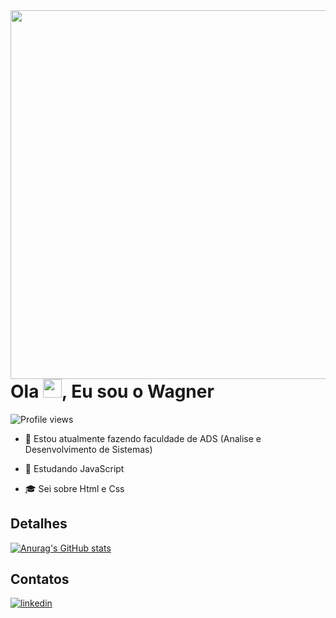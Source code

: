 <img align="right" height="590em" src="https://raw.githubusercontent.com/gist/W-Wag/5c7c2ccf753e11024e9d9aabce7190a4/raw/7e0761218b9f86ef782455bc84c9f1fa9fd3216b/githubcard.svg"/>
<h1 align="left">Ola <img src="https://raw.githubusercontent.com/kaueMarques/kaueMarques/master/hi.gif" height="30px">, Eu sou o Wagner</h1>
<p align="left"> <img src="https://komarev.com/ghpvc/?username=W-Wag&color=yellow" alt="Profile views" /> </p>

- 🔭 Estou atualmente fazendo faculdade de ADS (Analise e Desenvolvimento de Sistemas)

- 🌱 Estudando JavaScript
- :mortar_board: Sei sobre Html e Css

## Detalhes

[![Anurag's GitHub stats](https://github-readme-stats.vercel.app/api?username=W-Wag&show_icons=true&theme=dark)](https://github.com/anuraghazra/github-readme-stats)

## Contatos

<a href="https://www.linkedin.com/in/wagner-de-oliveira-martins-081994239/" target="_blank">
  <img align="center" src="https://img.shields.io/badge/-Wagner De Oliveira Martins-05122A?style=flat&logo=linkedin" alt="linkedin"/>
</a>
